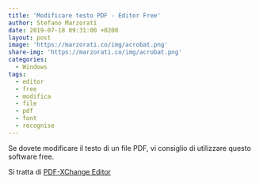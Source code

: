 ```yaml
---
title: 'Modificare testo PDF - Editor Free'
author: Stefano Marzorati
date: 2019-07-18 09:31:00 +0200
layout: post
image: 'https://marzorati.co/img/acrobat.png'
share-img: 'https://marzorati.co/img/acrobat.png'
categories:
  - Windows
tags:
  - editor
  - free
  - modifica
  - file
  - pdf
  - font
  - recognise
---
```

Se dovete modificare il testo di un file PDF, vi consiglio di utilizzare questo software free.   

Si tratta di <a href="https://www.tracker-software.com/product/pdf-xchange-editor" target="_blank">PDF-XChange Editor</a>   
